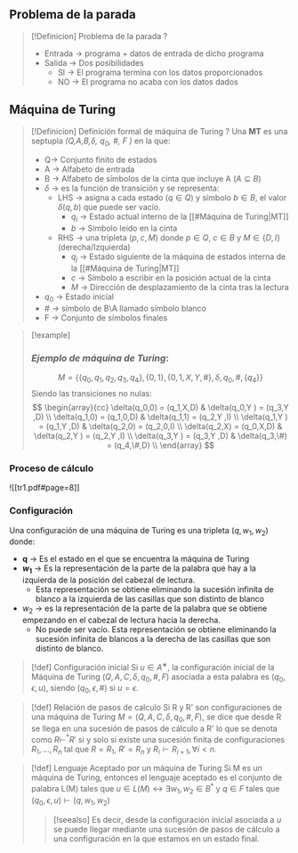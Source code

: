 
## Problema de la parada

>[!Definicion] Problema de la parada
?
>- Entrada -> programa + datos de entrada de dicho programa
>- Salida -> Dos posibilidades
>	- SI -> El programa termina con los datos proporcionados
>	- NO -> El programa no acaba con los datos dados 


## Máquina de Turing

>[!Definicion] Definición formal de máquina de Turing
>?
>Una **MT** es una septupla *(Q,A,B,$\delta$, $q_0$, #, F )* en la que:
>- Q-> Conjunto finito de estados
>- A -> Alfabeto de entrada
>- B -> Alfabeto de símbolos de la cinta que incluye A ($A \subseteq B$)
>- $\delta$ -> es la función de transición y se representa:
>	- LHS -> asigna a cada estado ($q \in Q$) y símbolo $b \in B$, el valor $\delta(q,b)$ que puede ser vacío.
>		- $q_{i}$ -> Estado actual interno de la [[#Máquina de Turing|MT]]
>		- $b$ -> Símbolo leído en la cinta
>	- RHS -> una tripleta ($p,c,M$) donde $p \in Q$, $c \in B$ y $M \in \{D,I\}$ (derecha/Izquierda)
>		- $q_{j}$ -> Estado siguiente de la máquina de estados interna de la [[#Máquina de Turing|MT]]
>		- $c$ -> Símbolo a escribir en la posición actual de la cinta
>		- $M$ -> Dirección de desplazamiento de la cinta tras la lectura
>- $q_0$ -> Estado inicial
>- \# -> símbolo de B\A llamado símbolo blanco
>- F -> Conjunto de símbolos finales


>[!example] 
>
>### *Ejemplo de máquina de Turing*:
>$$M=\{
>\{q_0,q_1,q_2,q_3,q_4\},\{0,1\},\{0,1,X,Y,\#\},\delta,q_0,\#,\{q_4\}\}$$
>Siendo las transiciones no nulas:
>$$
>\begin{array}{cc}
>\delta(q_0,0) = (q_1,X,D) & \delta(q_0,Y ) = (q_3,Y ,D) \\
>\delta(q_1,0) = (q_1,0,D) & \delta(q_1,1) = (q_2,Y ,I) \\
>\delta(q_1,Y ) = (q_1,Y ,D) & \delta(q_2,0) = (q_2,0,I) \\
>\delta(q_2,X) = (q_0,X,D) & \delta(q_2,Y ) = (q_2,Y ,I) \\
>\delta(q_3,Y ) = (q_3,Y ,D) & \delta(q_3,\#) = (q_4,\#,D) \\
>\end{array}
>$$


### Proceso de cálculo

![[tr1.pdf#page=8]]

### Configuración

Una configuración de una máquina de Turing es una tripleta $(q,w_1,w_{2})$ donde:
- **q** -> Es el estado en el que se encuentra la máquina de Turing
- **$w_{1}$** -> Es la representación de la parte de la palabra que hay a la izquierda de la posición del cabezal de lectura.
	- Esta representación se obtiene eliminando la sucesión infinita de blanco a la izquierda de las casillas que son distinto de blanco
- $w_{2}$ -> es la representación de la parte de la palabra que se obtiene empezando en el cabezal de lectura hacia la derecha.
	- No puede ser vacío. Esta representación se obtiene eliminando la sucesión infinita de blancos a la derecha de las casillas que son distinto de blanco.

>[!def] Configuración inicial
>Si $u \in A^∗$, la configuración inicial de la Máquina de Turing $(Q,A,C,\delta,q_0,\#,F)$ asociada a esta palabra es $(q_0,\epsilon,u)$, siendo $(q_0,\epsilon,\#)$ si $u = \epsilon$. 

>[!def] Relación de pasos de calculo
>Si R y R'  son configuraciones de una máquina de Turing $M = (Q, A, C, \delta, q_0, \#, F)$, se dice que desde R  se llega en una sucesión de pasos de cálculo a  R' lo que se denota como $R \vdash^{*} R'$ si y solo si existe una sucesión finita de configuraciones $R_1, \ldots, R_n$ tal que $R = R_1$, $R' = R_n$ y $R_i \vdash R_{i+1}, \forall i < n$.

>[!def] Lenguaje Aceptado por un máquina de Turing
>Si M es un máquina de Turing, entonces el lenguaje aceptado es el conjunto de palabra L(M) tales que $u \in L(M) \longleftrightarrow \exists w_{1},w_{2} \in B^* \text{ y } q \in F$ tales que $(q_{0}, \epsilon,u) \vdash (q, w_{1},w_{2})$
>> [!seealso] 
>> Es decir, desde la configuración inicial asociada a *u* se puede llegar mediante una sucesión de pasos de cálculo a una configuración en la que estamos en un estado final.

